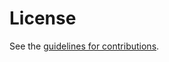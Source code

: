 # License

See the
[guidelines for contributions](https://github.com/anima-wg/voucher/blob/master/CONTRIBUTING.md).
